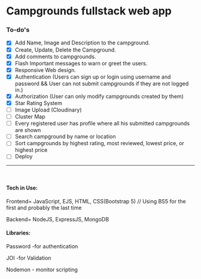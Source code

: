 # Campgrounds fullstack web app
<h3> To-do's  </h3> 


- [X] Add Name, Image and Description to the campground.
- [X] Create, Update, Delete the Campground.
- [X] Add comments to campgrounds.
- [X] Flash Important messages to warn or greet the users. 
- [X] Responsive Web design.
- [X] Authentication (Users can sign up or login using username and password && User can not submit campgrounds if they are not logged in.)
- [X] Authorization
      (User can only modify campgrounds created by them)
- [X] Star Rating System
- [ ] Image Upload (Cloudinary)
- [ ] Cluster Map
- [ ] Every registered user has profile where all his submitted campgrounds are shown
- [ ] Search campground by name or location
- [ ] Sort campgrounds by highest rating, most reviewed, lowest price, or highest price
- [ ] Deploy

<hr>
<br>
<h4> Tech in Use: </h4> 

Frontend= JavaScript, EJS, HTML, CSS(Bootstrap 5) // Using BS5 for the first and probably the last time

Backend= NodeJS, ExpressJS, MongoDB

<h4> Libraries: </h4> 

Password -for authentication

JOI -for Validation

Nodemon - monitor scripting
